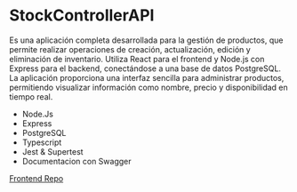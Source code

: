 # StockControllerAPI 
Es una aplicación completa desarrollada para la gestión de productos, que permite realizar operaciones de creación, actualización, edición y eliminación de inventario. Utiliza React para el frontend y Node.js con Express para el backend, conectándose a una base de datos PostgreSQL. La aplicación proporciona una interfaz sencilla para administrar productos, permitiendo visualizar información como nombre, precio y disponibilidad en tiempo real.

- Node.Js
- Express
- PostgreSQL
- Typescript
- Jest & Supertest
- Documentacion con Swagger

[Frontend Repo](https://github.com/odmoreno/stock_manager_app)
